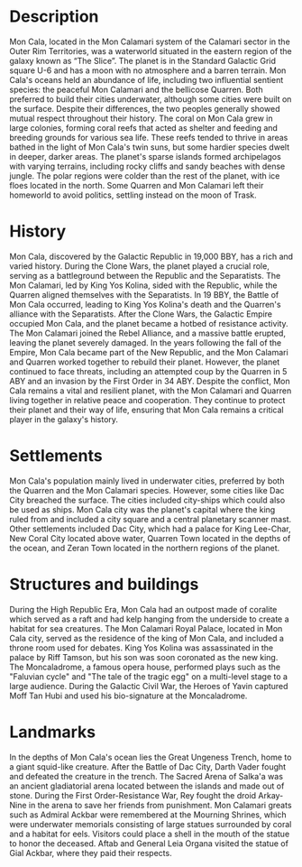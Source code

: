 # Description

Mon Cala, located in the Mon Calamari system of the Calamari sector in the Outer Rim Territories, was a waterworld situated in the eastern region of the galaxy known as “The Slice”.
The planet is in the Standard Galactic Grid square U-6 and has a moon with no atmosphere and a barren terrain.
Mon Cala's oceans held an abundance of life, including two influential sentient species: the peaceful Mon Calamari and the bellicose Quarren.
Both preferred to build their cities underwater, although some cities were built on the surface.
Despite their differences, the two peoples generally showed mutual respect throughout their history.
The coral on Mon Cala grew in large colonies, forming coral reefs that acted as shelter and feeding and breeding grounds for various sea life.
These reefs tended to thrive in areas bathed in the light of Mon Cala's twin suns, but some hardier species dwelt in deeper, darker areas.
The planet's sparse islands formed archipelagos with varying terrains, including rocky cliffs and sandy beaches with dense jungle.
The polar regions were colder than the rest of the planet, with ice floes located in the north.
Some Quarren and Mon Calamari left their homeworld to avoid politics, settling instead on the moon of Trask.

# History

Mon Cala, discovered by the Galactic Republic in 19,000 BBY, has a rich and varied history.
During the Clone Wars, the planet played a crucial role, serving as a battleground between the Republic and the Separatists.
The Mon Calamari, led by King Yos Kolina, sided with the Republic, while the Quarren aligned themselves with the Separatists.
In 19 BBY, the Battle of Mon Cala occurred, leading to King Yos Kolina's death and the Quarren's alliance with the Separatists.
After the Clone Wars, the Galactic Empire occupied Mon Cala, and the planet became a hotbed of resistance activity.
The Mon Calamari joined the Rebel Alliance, and a massive battle erupted, leaving the planet severely damaged.
In the years following the fall of the Empire, Mon Cala became part of the New Republic, and the Mon Calamari and Quarren worked together to rebuild their planet.
However, the planet continued to face threats, including an attempted coup by the Quarren in 5 ABY and an invasion by the First Order in 34 ABY.
Despite the conflict, Mon Cala remains a vital and resilient planet, with the Mon Calamari and Quarren living together in relative peace and cooperation.
They continue to protect their planet and their way of life, ensuring that Mon Cala remains a critical player in the galaxy's history.

# Settlements

Mon Cala's population mainly lived in underwater cities, preferred by both the Quarren and the Mon Calamari species.
However, some cities like Dac City breached the surface.
The cities included city-ships which could also be used as ships.
Mon Cala city was the planet's capital where the king ruled from and included a city square and a central planetary scanner mast.
Other settlements included Dac City, which had a palace for King Lee-Char, New Coral City located above water, Quarren Town located in the depths of the ocean, and Zeran Town located in the northern regions of the planet.

# Structures and buildings

During the High Republic Era, Mon Cala had an outpost made of coralite which served as a raft and had kelp hanging from the underside to create a habitat for sea creatures.
The Mon Calamari Royal Palace, located in Mon Cala city, served as the residence of the king of Mon Cala, and included a throne room used for debates.
King Yos Kolina was assassinated in the palace by Riff Tamson, but his son was soon coronated as the new king.
The Moncaladrome, a famous opera house, performed plays such as the "Faluvian cycle" and "The tale of the tragic egg" on a multi-level stage to a large audience.
During the Galactic Civil War, the Heroes of Yavin captured Moff Tan Hubi and used his bio-signature at the Moncaladrome.

# Landmarks

In the depths of Mon Cala's ocean lies the Great Ungeness Trench, home to a giant squid-like creature.
After the Battle of Dac City, Darth Vader fought and defeated the creature in the trench.
The Sacred Arena of Salka'a was an ancient gladiatorial arena located between the islands and made out of stone.
During the First Order-Resistance War, Rey fought the droid Arkay-Nine in the arena to save her friends from punishment.
Mon Calamari greats such as Admiral Ackbar were remembered at the Mourning Shrines, which were underwater memorials consisting of large statues surrounded by coral and a habitat for eels.
Visitors could place a shell in the mouth of the statue to honor the deceased.
Aftab and General Leia Organa visited the statue of Gial Ackbar, where they paid their respects.
